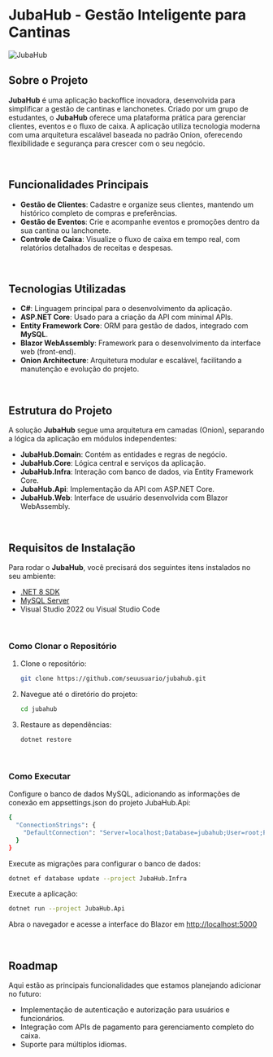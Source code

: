 # JubaHub - Gestão Inteligente para Cantinas

![JubaHub](https://img.shields.io/badge/Status-In%20Development-brightgreen)

## Sobre o Projeto

**JubaHub** é uma aplicação backoffice inovadora, desenvolvida para simplificar a gestão de cantinas e lanchonetes. Criado por um grupo de estudantes, o **JubaHub** oferece uma plataforma prática para gerenciar clientes, eventos e o fluxo de caixa. A aplicação utiliza tecnologia moderna com uma arquitetura escalável baseada no padrão Onion, oferecendo flexibilidade e segurança para crescer com o seu negócio.

<br>

## Funcionalidades Principais

- **Gestão de Clientes**: Cadastre e organize seus clientes, mantendo um histórico completo de compras e preferências.
- **Gestão de Eventos**: Crie e acompanhe eventos e promoções dentro da sua cantina ou lanchonete.
- **Controle de Caixa**: Visualize o fluxo de caixa em tempo real, com relatórios detalhados de receitas e despesas.
  
<br>

## Tecnologias Utilizadas

- **C#**: Linguagem principal para o desenvolvimento da aplicação.
- **ASP.NET Core**: Usado para a criação da API com minimal APIs.
- **Entity Framework Core**: ORM para gestão de dados, integrado com **MySQL**.
- **Blazor WebAssembly**: Framework para o desenvolvimento da interface web (front-end).
- **Onion Architecture**: Arquitetura modular e escalável, facilitando a manutenção e evolução do projeto.
  
<br>

## Estrutura do Projeto

A solução **JubaHub** segue uma arquitetura em camadas (Onion), separando a lógica da aplicação em módulos independentes:

- **JubaHub.Domain**: Contém as entidades e regras de negócio.
- **JubaHub.Core**: Lógica central e serviços da aplicação.
- **JubaHub.Infra**: Interação com banco de dados, via Entity Framework Core.
- **JubaHub.Api**: Implementação da API com ASP.NET Core.
- **JubaHub.Web**: Interface de usuário desenvolvida com Blazor WebAssembly.
  
<br>

## Requisitos de Instalação

Para rodar o **JubaHub**, você precisará dos seguintes itens instalados no seu ambiente:

- [.NET 8 SDK](https://dotnet.microsoft.com/download/dotnet/8.0)
- [MySQL Server](https://dev.mysql.com/downloads/mysql/)
- Visual Studio 2022 ou Visual Studio Code
  
<br>

### Como Clonar o Repositório

1. Clone o repositório:
   ```bash
   git clone https://github.com/seuusuario/jubahub.git
   ```
2. Navegue até o diretório do projeto:
   ```bash
   cd jubahub
   ```
3. Restaure as dependências:
   ```bash
   dotnet restore
   ```
  
<br>

### Como Executar
Configure o banco de dados MySQL, adicionando as informações de conexão em appsettings.json do projeto JubaHub.Api:

   ```bash
   {
     "ConnectionStrings": {
       "DefaultConnection": "Server=localhost;Database=jubahub;User=root;Password=sua_senha;"
     }
   }
   ```
Execute as migrações para configurar o banco de dados:

   ```bash
   dotnet ef database update --project JubaHub.Infra
   ```
Execute a aplicação:

   ```bash
   dotnet run --project JubaHub.Api
   ```

Abra o navegador e acesse a interface do Blazor em [http://localhost:5000](http://localhost:5000)
  
<br>

## Roadmap
Aqui estão as principais funcionalidades que estamos planejando adicionar no futuro:

- Implementação de autenticação e autorização para usuários e funcionários.
- Integração com APIs de pagamento para gerenciamento completo do caixa.
- Suporte para múltiplos idiomas.
